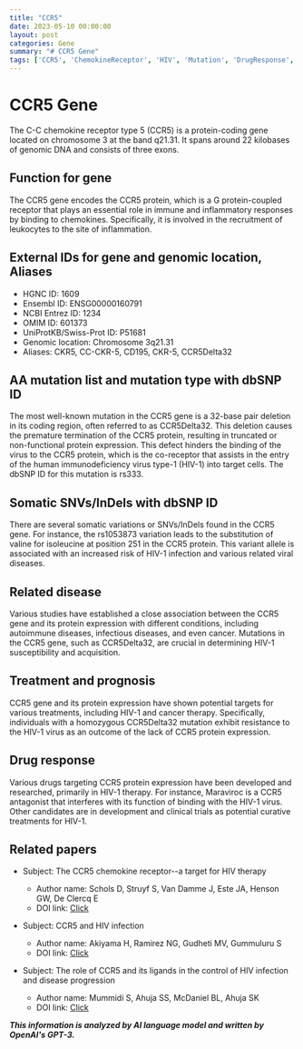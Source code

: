 ```yaml
---
title: "CCR5"
date: 2023-05-10 00:00:00
layout: post
categories: Gene
summary: "# CCR5 Gene"
tags: ['CCR5', 'ChemokineReceptor', 'HIV', 'Mutation', 'DrugResponse', 'InfectiousDiseases', 'AutoimmuneDiseases', 'CancerTherapy']
---
```


# CCR5 Gene

The C-C chemokine receptor type 5 (CCR5) is a protein-coding gene located on chromosome 3 at the band q21.31. It spans around 22 kilobases of genomic DNA and consists of three exons. 

## Function for gene

The CCR5 gene encodes the CCR5 protein, which is a G protein-coupled receptor that plays an essential role in immune and inflammatory responses by binding to chemokines. Specifically, it is involved in the recruitment of leukocytes to the site of inflammation.

## External IDs for gene and genomic location, Aliases

- HGNC ID: 1609
- Ensembl ID: ENSG00000160791
- NCBI Entrez ID: 1234
- OMIM ID: 601373
- UniProtKB/Swiss-Prot ID: P51681
- Genomic location: Chromosome 3q21.31
- Aliases: CKR5, CC-CKR-5, CD195, CKR-5, CCR5Delta32

## AA mutation list and mutation type with dbSNP ID

The most well-known mutation in the CCR5 gene is a 32-base pair deletion in its coding region, often referred to as CCR5Delta32. This deletion causes the premature termination of the CCR5 protein, resulting in truncated or non-functional protein expression. This defect hinders the binding of the virus to the CCR5 protein, which is the co-receptor that assists in the entry of the human immunodeficiency virus type-1 (HIV-1) into target cells. The dbSNP ID for this mutation is rs333.

## Somatic SNVs/InDels with dbSNP ID

There are several somatic variations or SNVs/InDels found in the CCR5 gene. For instance, the rs1053873 variation leads to the substitution of valine for isoleucine at position 251 in the CCR5 protein. This variant allele is associated with an increased risk of HIV-1 infection and various related viral diseases.

## Related disease

Various studies have established a close association between the CCR5 gene and its protein expression with different conditions, including autoimmune diseases, infectious diseases, and even cancer. Mutations in the CCR5 gene, such as CCR5Delta32, are crucial in determining HIV-1 susceptibility and acquisition.

## Treatment and prognosis

CCR5 gene and its protein expression have shown potential targets for various treatments, including HIV-1 and cancer therapy. Specifically, individuals with a homozygous CCR5Delta32 mutation exhibit resistance to the HIV-1 virus as an outcome of the lack of CCR5 protein expression.

## Drug response

Various drugs targeting CCR5 protein expression have been developed and researched, primarily in HIV-1 therapy. For instance, Maraviroc is a CCR5 antagonist that interferes with its function of binding with the HIV-1 virus. Other candidates are in development and clinical trials as potential curative treatments for HIV-1.

## Related papers

- Subject: The CCR5 chemokine receptor--a target for HIV therapy
  - Author name: Schols D, Struyf S, Van Damme J, Este JA, Henson GW, De Clercq E
  - DOI link: [Click](https://doi.org/10.1016/s0169-409x(97)00102-6)

- Subject: CCR5 and HIV infection
  - Author name: Akiyama H, Ramirez NG, Gudheti MV, Gummuluru S
  - DOI link: [Click](https://doi.org/10.3390/v8050139)

- Subject: The role of CCR5 and its ligands in the control of HIV infection and disease progression
  - Author name: Mummidi S, Ahuja SS, McDaniel BL, Ahuja SK
  - DOI link: [Click](https://doi.org/10.1053/brhe.2000.0128)

**_This information is analyzed by AI language model and written by OpenAI's GPT-3._**